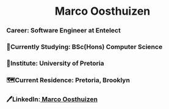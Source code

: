<h1 align="center"> Marco Oosthuizen </h1>
<h3>Career: Software Engineer at Entelect</h3>
<h3>📖Currently Studying: BSc(Hons) Computer Science</h3>
<h3>🏫Institute: University of Pretoria</h3>
<h3>🗺️Current Residence: Pretoria, Brooklyn</h3>
<h3>🖊️LinkedIn:️<a href="https://www.linkedin.com/in/marco-oosthuizen-369b9320b/"> Marco Oosthuizen</a></h3>
<!--<h3>💻Skills:</h3>
  <ul>
    <li>LAMP stack development</li>
    <li>Android application development</li>
    <li>Relational databases</li>
    <li>Concurrent programming</li>
    <li>Data structure and algorithms</li>
  </ul>
<h3>⚙️Technologies:</h3>
  <ul>
    <li>C, C++, C#</li>
    <li>Java and JDK</li>
    <li>HTML5, CSS3, JavaScript, PHP</li>
    <li>Angular Ionic</li>
    <li>Android Studio</li>
    <li>x64 Intel Assembly</li>
    <li>Apache2.4, NodeJS</li>
    <li>MySQL, Microsoft Access</li>
  </ul>
<h3>🤓Interests</h3>
  <ul>
    <li>Artificial Intelligence</li>
    <li>Theoretical Computer Science</li>
    <li>Software Engineering</li>
    <li>Inferential Statistics</li>
    <li>Calculus and Discrete Mathematics</li>
  </ul>-->
